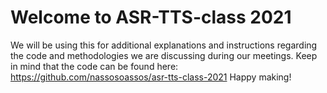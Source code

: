 # Welcome to ASR-TTS-class 2021

We will be using this for additional explanations and instructions regarding the code and methodologies we are discussing during our meetings. 
Keep in mind that the code can be found here: https://github.com/nassosoassos/asr-tts-class-2021 Happy making! 